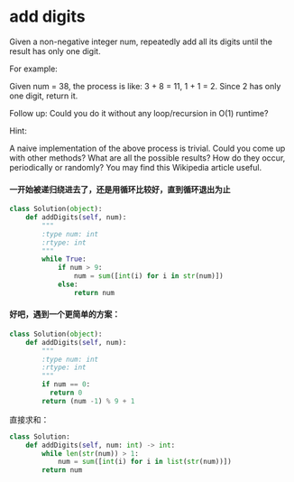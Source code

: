 # add digits

Given a non-negative integer num, repeatedly add all its digits until the result has only one digit.

For example:

Given num = 38, the process is like: 3 + 8 = 11, 1 + 1 = 2. Since 2 has only one digit, return it.

Follow up:
Could you do it without any loop/recursion in O(1) runtime?

Hint:

A naive implementation of the above process is trivial. Could you come up with other methods?
What are all the possible results?
How do they occur, periodically or randomly?
You may find this Wikipedia article useful.

#### 一开始被递归绕进去了，还是用循环比较好，直到循环退出为止

```python
class Solution(object):
    def addDigits(self, num):
        """
        :type num: int
        :rtype: int
        """
        while True:
            if num > 9:
                num = sum([int(i) for i in str(num)])
            else:
                return num

```
#### 好吧，遇到一个更简单的方案：
```python
class Solution(object):
    def addDigits(self, num):
        """
        :type num: int
        :rtype: int
        """
        if num == 0:
          return 0
        return (num -1) % 9 + 1
```

直接求和：

```python
class Solution:
    def addDigits(self, num: int) -> int:
        while len(str(num)) > 1:
            num = sum([int(i) for i in list(str(num))])
        return num

```
